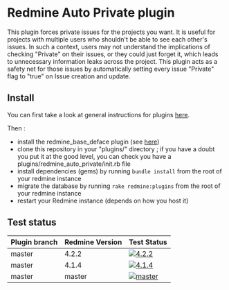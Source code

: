 Redmine Auto Private plugin
===========================

This plugin forces private issues for the projects you want. It is useful for projects with
multiple users who shouldn't be able to see each other's issues. In such a context, users
may not understand the implications of checking "Private" on their issues, or they could
just forget it, which leads to unnecessary information leaks across the project. This plugin
acts as a safety net for those issues by automatically setting every issue "Private" flag
to "true" on Issue creation and update.

Install
-------

You can first take a look at general instructions for plugins [here](http://www.redmine.org/wiki/redmine/Plugins).

Then :
* install the redmine_base_deface plugin (see [here](https://github.com/jbbarth/redmine_base_deface))
* clone this repository in your "plugins/" directory ; if you have a doubt you put it at the good level, you can check you have a plugins/redmine_auto_private/init.rb file
* install dependencies (gems) by running `bundle install` from the root of your redmine instance
* migrate the database by running `rake redmine:plugins` from the root of your redmine instance
* restart your Redmine instance (depends on how you host it)

## Test status

|Plugin branch| Redmine Version   | Test Status      |
|-------------|-------------------|------------------|
|master       | 4.2.2             | [![4.2.2][1]][5] |  
|master       | 4.1.4             | [![4.1.4][2]][5] | 
|master       | master            | [![master][4]][5]|

[1]: https://github.com/jbbarth/redmine_auto_private/actions/workflows/4_2_2.yml/badge.svg
[2]: https://github.com/jbbarth/redmine_auto_private/actions/workflows/4_1_4.yml/badge.svg
[4]: https://github.com/jbbarth/redmine_auto_private/actions/workflows/master.yml/badge.svg
[5]: https://github.com/jbbarth/redmine_auto_private/actions
